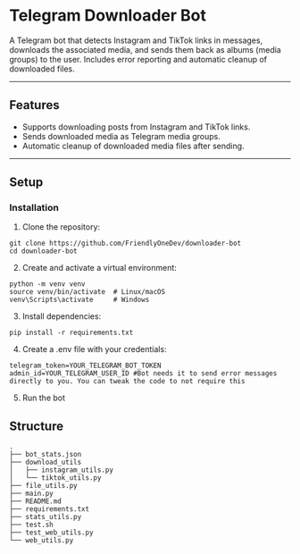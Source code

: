 # Telegram Downloader Bot

A Telegram bot that detects Instagram and TikTok links in messages, downloads the associated media, and sends them back as albums (media groups) to the user. Includes error reporting and automatic cleanup of downloaded files.

---

## Features

- Supports downloading posts from Instagram and TikTok links.
- Sends downloaded media as Telegram media groups.
- Automatic cleanup of downloaded media files after sending.

---

## Setup
### Installation

1. Clone the repository:
```
git clone https://github.com/FriendlyOneDev/downloader-bot
cd downloader-bot
```

2. Create and activate a virtual environment:
```
python -m venv venv
source venv/bin/activate  # Linux/macOS
venv\Scripts\activate     # Windows
```
3. Install dependencies:
```
pip install -r requirements.txt
```
4. Create a .env file with your credentials:
```
telegram_token=YOUR_TELEGRAM_BOT_TOKEN
admin_id=YOUR_TELEGRAM_USER_ID #Bot needs it to send error messages directly to you. You can tweak the code to not require this
```
5. Run the bot

## Structure

```
.
├── bot_stats.json
├── download_utils
│   ├── instagram_utils.py
│   └── tiktok_utils.py
├── file_utils.py
├── main.py
├── README.md
├── requirements.txt
├── stats_utils.py 
├── test.sh
├── test_web_utils.py
└── web_utils.py
```


